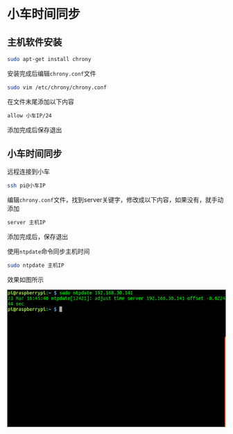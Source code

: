 # 小车时间同步

## 主机软件安装

```bash
sudo apt-get install chrony
```

安装完成后编辑`chrony.conf`文件

```bash
sudo vim /etc/chrony/chrony.conf
```

在文件末尾添加以下内容

```bash
allow 小车IP/24 
```

添加完成后保存退出

## 小车时间同步

远程连接到小车
```bash
ssh pi@小车IP
```

编辑`chrony.conf`文件，找到server关键字，修改成以下内容，如果没有，就手动添加

```bash
server 主机IP
```

添加完成后，保存退出

使用`ntpdate`命令同步主机时间

```bash
sudo ntpdate 主机IP
```

效果如图所示

![ros_time](../pic/ros_time.png)
